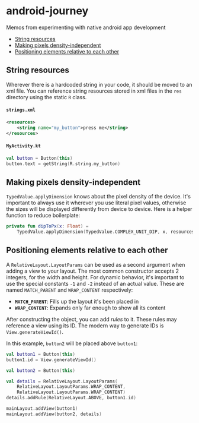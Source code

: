 # android-journey
Memos from experimenting with native android app development

- [String resources](#string-resources)
- [Making pixels density-independent](#making-pixels-density-independent)
- [Positioning elements relative to each other](#positioning-elements-relative-to-each-other)

## String resources
Wherever there is a hardcoded string in your code, it should be moved to an xml file. You can reference string resources stored in xml files in the `res` directory using the static `R` class.

#### `strings.xml`
```xml
<resources>
    <string name="my_button">press me</string>
</resources>
```

#### `MyActivity.kt`
```kotlin
val button = Button(this)
button.text = getString(R.string.my_button)
```

## Making pixels density-independent
`TypedValue.applyDimension` knows about the pixel density of the device.
It's important to always use it wherever you use literal pixel values, otherwise the sizes will be displayed differently from device to device.
Here is a helper function to reduce boilerplate:
```kotlin
private fun dipToPx(x: Float) =
    TypedValue.applyDimension(TypedValue.COMPLEX_UNIT_DIP, x, resources.displayMetrics).toInt()
```

## Positioning elements relative to each other
A `RelativeLayout.LayoutParams` can be used as a second argument when adding a view to your layout.
The most common constructor accepts 2 integers, for the width and height.
For dynamic behavior, it's important to use the special constants `-1` and `-2` instead of an actual value. These are named `MATCH_PARENT` and `WRAP_CONTENT` respectively:
- **`MATCH_PARENT`**: Fills up the layout it's been placed in
- **`WRAP_CONTENT`**: Expands only far enough to show all its content

After constructing the object, you can add _rules_ to it. These rules may reference a view using its ID.
The modern way to generate IDs is `View.generateViewId()`.

In this example, `button2` will be placed above `button1`:
```kotlin
val button1 = Button(this)
button1.id = View.generateViewId()

val button2 = Button(this)

val details = RelativeLayout.LayoutParams(
    RelativeLayout.LayoutParams.WRAP_CONTENT,
    RelativeLayout.LayoutParams.WRAP_CONTENT)
details.addRule(RelativeLayout.ABOVE, button1.id)

mainLayout.addView(button1)
mainLayout.addView(button2, details)
```
